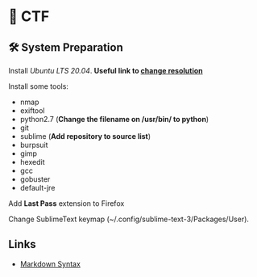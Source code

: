 # 🚩 CTF

## 🛠 System Preparation

Install _Ubuntu LTS 20.04_. **Useful link to [change resolution](https://virtualizationreview.com/Blogs/virtual-Insider/2014/09/change-ubuntu-resolution-on-hyper-v-vm.aspx)**

Install some tools:
- nmap
- exiftool 
- python2.7 (**Change the filename on /usr/bin/ to python**)
- git
- sublime (**Add repository to source list**)
- burpsuit
- gimp
- hexedit
- gcc
- gobuster
- default-jre

Add **Last Pass** extension to Firefox

Change SublimeText keymap (\~/.config/sublime-text-3/Packages/User).

## Links

- [Markdown Syntax](https://www.markdownguide.org/basic-syntax/)
